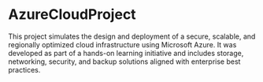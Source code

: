 # AzureCloudProject
This project simulates the design and deployment of a secure, scalable, and regionally optimized cloud infrastructure using Microsoft Azure. It was developed as part of a hands-on learning initiative and includes storage, networking, security, and backup solutions aligned with enterprise best practices.
